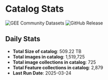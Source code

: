 # Catalog Stats

![GEE Community Datasets](https://img.shields.io/endpoint?url=https://gist.githubusercontent.com/samapriya/34bc0c1280d475d3a69e3b60a706226e/raw/community.json)
![GitHub Release](https://img.shields.io/github/v/release/samapriya/awesome-gee-community-datasets)

## Daily Stats

<!-- START_MARKER -->
* **Total Size of catalog**: 509.22 TB
* **Total images in catalog**: 1,519,725
* **Total image collections in catalog**: 725
* **Total Feature collections in catalog**: 2,879
* **Last Run Date**: 2025-03-24
<!-- END_MARKER -->
